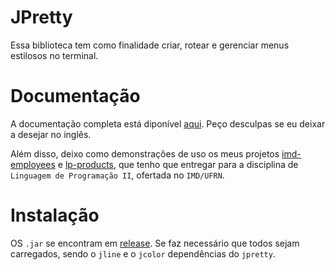 # JPretty

Essa biblioteca tem como finalidade criar, rotear e gerenciar menus estilosos no terminal.

# Documentação

A documentação completa está diponível [aqui](https://jpretty.vercel.app/). Peço desculpas se eu deixar a desejar no inglês.

Além disso, deixo como demonstrações de uso os meus projetos [imd-employees](https://github.com/l-marcel/lp-products) e [lp-products](https://github.com/l-marcel/lp-products), que tenho que entregar para a disciplina de `Linguagem de Programação II`, ofertada no `IMD/UFRN`.

# Instalação

OS `.jar` se encontram em [release](https://github.com/L-Marcel/jpretty/releases). Se faz necessário que todos sejam carregados, sendo o `jline` e o `jcolor` dependências do `jpretty`.